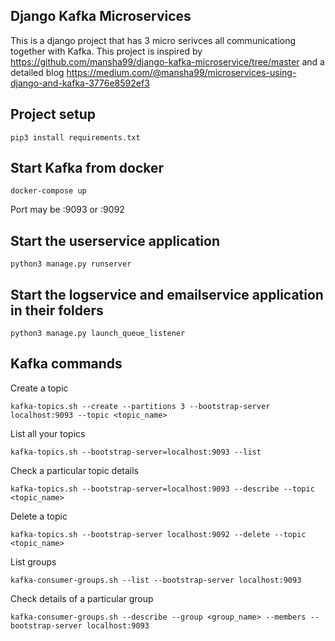 ## Django Kafka Microservices
This is a django project that has 3 micro serivces all communicationg together with Kafka. This project is inspired by https://github.com/mansha99/django-kafka-microservice/tree/master and a detailed blog https://medium.com/@mansha99/microservices-using-django-and-kafka-3776e8592ef3

## Project setup
```
pip3 install requirements.txt
```

## Start Kafka from docker
```
docker-compose up
```

Port may be :9093 or :9092

## Start the userservice application
```
python3 manage.py runserver
```

## Start the logservice and emailservice application in their folders
```
python3 manage.py launch_queue_listener
```


## Kafka commands

Create a topic 
```
kafka-topics.sh --create --partitions 3 --bootstrap-server localhost:9093 --topic <topic_name>
```

List all your topics
```
kafka-topics.sh --bootstrap-server=localhost:9093 --list
```

Check a particular topic details
```
kafka-topics.sh --bootstrap-server=localhost:9093 --describe --topic <topic_name>
```

Delete a topic
```
kafka-topics.sh --bootstrap-server localhost:9092 --delete --topic <topic_name>
```


List groups
```
kafka-consumer-groups.sh --list --bootstrap-server localhost:9093
```


Check details of a particular group
```
kafka-consumer-groups.sh --describe --group <group_name> --members --bootstrap-server localhost:9093
```